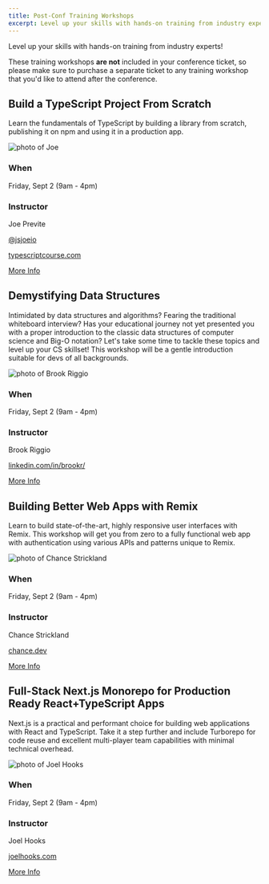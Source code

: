 ```yaml
---
title: Post-Conf Training Workshops
excerpt: Level up your skills with hands-on training from industry experts!
---
```

Level up your skills with hands-on training from industry experts! 

These training workshops **are not** included in your conference ticket, so please make sure to purchase a separate ticket to any training workshop that you'd like to attend after the conference.

<section class="person">
    <h2>Build a TypeScript Project From Scratch</h2>
    <p>Learn the fundamentals of TypeScript by building a library from scratch, publishing it on npm and using it in a production app.</p>
    <!--div class="topics"><div class=js-topic>TypeScript</div></div-->
    <div class="person-info"> 
        <div class="person-photo"><img src="/images/training/joe-previte.jpg" alt="photo of Joe"/></div>
        <div class="person-more">
            <h3>When</h3>
            <p>Friday, Sept 2 (9am - 4pm)</p>
            <h3>Instructor</h3>
            <p>Joe Previte</p>
            <p><i class="fab fa-twitter"></i> <a target="_blank" href="https://twitter.com/jsjoeio">@jsjoeio</a></p>
            <p><i class="fa fa-globe"></i> <a target="_blank" href="https://www.typescriptcourse.com">typescriptcourse.com</a></p>
        </div>
    </div>
</section>

<div class="cta secondary"><a href="/trainings/typescript" aria-label="More info about Build a TypeScript Project From Scratch">More Info</a></div>

<section class="person">
    <h2>Demystifying Data Structures</h2>
    <p>Intimidated by data structures and algorithms? Fearing the traditional whiteboard interview? Has your educational journey not yet presented you with a proper introduction to the classic data structures of computer science and Big-O notation? Let's take some time to tackle these topics and level up your CS skillset! This workshop will be a gentle introduction suitable for devs of all backgrounds.</p>
    <!--div class="topics"><div class=js-topic>TypeScript</div></div-->
    <div class="person-info"> 
        <div class="person-photo"><img src="/images/training/brook-riggio.jpg" alt="photo of Brook Riggio"/></div>
        <div class="person-more">
            <h3>When</h3>
            <p>Friday, Sept 2 (9am - 4pm)</p>
            <h3>Instructor</h3>
            <p>Brook Riggio</p>
            <p><i class="fa fa-globe"></i> <a target="_blank" href="https://www.linkedin.com/in/brookr/">linkedin.com/in/brookr/</a></p>
        </div>
    </div>
</section>

<div class="cta secondary"><a href="/trainings/data-structures" aria-label="More info about Demystifying Data Structures">More Info</a></div>

<section class="person">
    <h2>Building Better Web Apps with Remix</h2>
    <p>Learn to build state-of-the-art, highly responsive user interfaces with Remix. This workshop will get you from zero to a fully functional web app with authentication using various APIs and patterns unique to Remix.</p>
    <!--div class="topics"><div class=js-topic>TypeScript</div></div-->
    <div class="person-info"> 
        <div class="person-photo"><img src="/images/training/chance-strickland.jpg" alt="photo of Chance Strickland"/></div>
        <div class="person-more">
            <h3>When</h3>
            <p>Friday, Sept 2 (9am - 4pm)</p>
            <h3>Instructor</h3>
            <p>Chance Strickland</p>
            <p><i class="fa fa-globe"></i> <a target="_blank" href="https://chance.dev">chance.dev</a></p>
        </div>
    </div>
</section>

<div class="cta secondary"><a href="/trainings/remix" aria-label="More info about Building Better Web Apps with Remix">More Info</a></div>

<section class="person">
    <h2>Full-Stack Next.js Monorepo for Production Ready React+TypeScript Apps</h2>
    <p>Next.js is a practical and performant choice for building web applications with React and TypeScript. Take it a step further and include Turborepo for code reuse and excellent multi-player team capabilities with minimal technical overhead.</p>
    <!--div class="topics"><div class=js-topic>TypeScript</div></div-->
    <div class="person-info"> 
        <div class="person-photo"><img src="/images/training/joel-hooks.jpg" alt="photo of Joel Hooks"/></div>
        <div class="person-more">
            <h3>When</h3>
            <p>Friday, Sept 2 (9am - 4pm)</p>
            <h3>Instructor</h3>
            <p>Joel Hooks</p>
            <p><i class="fa fa-globe"></i> <a target="_blank" href="https://joelhooks.com">joelhooks.com</a></p>
        </div>
    </div>
</section>

<div class="cta secondary"><a href="/trainings/nextjs" aria-label="More info about Full-Stack Next.js Monorepo for Production Ready React+TypeScript Apps">More Info</a></div>